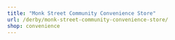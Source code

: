 ```yaml
---
title: "Monk Street Community Convenience Store"
url: /derby/monk-street-community-convenience-store/
shop: convenience
---
```

